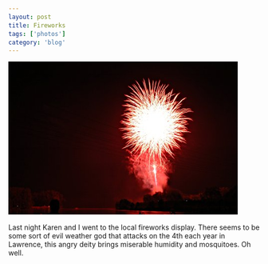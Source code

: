 ```yaml
---
layout: post
title: Fireworks
tags: ['photos']
category: 'blog'
---
```


![Fireworks :: Nikon D70 : 7/2s : f/11 : ISO 200](/media/2004/07/fireworks.jpg)

Last night Karen and I went to the local fireworks display. There seems
to be some sort of evil weather god that attacks on the 4th each year in
Lawrence, this angry deity brings miserable humidity and mosquitoes. Oh
well.
